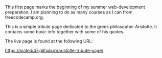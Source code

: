 This first page marks the beginning of my summer web-development preparation. I am planning to do as many courses as I can from freecodecamp.org. 

This is a simple tribute page dedicated to the greek philosopher Aristotle. It contains some basic info together with some of his quotes. 

The live page is found at the following URL:
 
https://mateib47.github.io/aristotle-tribute-page/